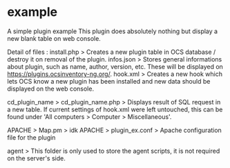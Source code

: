 # example
A simple plugin example
This plugin does absolutely nothing but display a new blank table on web console.

Detail of files :
install.php > Creates a new plugin table in OCS database / destroy it on removal of the plugin.
infos.json > Stores general informations about plugin, such as name, author, version, etc. These will be displayed on https://plugins.ocsinventory-ng.org/.
hook.xml > Creates a new hook which lets OCS know a new plugin has been installed and new data should be displayed on the web console.

cd_plugin_name > cd_plugin_name.php > Displays result of SQL request in a new table. If current settings of hook.xml were left untouched, this can be found under 'All computers > Computer > Miscellaneous'.

APACHE > Map.pm > idk
APACHE > plugin_ex.conf > Apache configuration file for the plugin

agent > This folder is only used to store the agent scripts, it is not required on the server's side. 